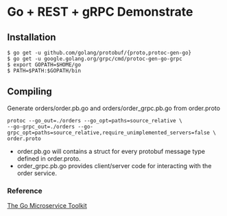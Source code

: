 # Go + REST + gRPC Demonstrate

## Installation
```
$ go get -u github.com/golang/protobuf/{proto,protoc-gen-go}
$ go get -u google.golang.org/grpc/cmd/protoc-gen-go-grpc   
$ export GOPATH=$HOME/go
$ PATH=$PATH:$GOPATH/bin
```

## Compiling
Generate orders/order.pb.go and orders/order_grpc.pb.go from order.proto
```
protoc --go_out=./orders --go_opt=paths=source_relative \
--go-grpc_out=./orders --go-grpc_opt=paths=source_relative,require_unimplemented_servers=false \
order.proto
```

- order.pb.go will contains a struct for every protobuf message type defined in order.proto.
- order_grpc.pb.go provides client/server code for interacting with the order service.


### Reference
[The Go Microservice Toolkit
](https://levelup.gitconnected.com/the-golang-microservice-toolkit-7521516ee4b)
